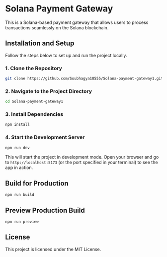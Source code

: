 # Solana Payment Gateway

This is a Solana-based payment gateway that allows users to process transactions seamlessly on the Solana blockchain.

## Installation and Setup

Follow the steps below to set up and run the project locally.

### 1. Clone the Repository
```sh
git clone https://github.com/Soubhagya18555/Solana-payment-gateway1.git
```

### 2. Navigate to the Project Directory
```sh
cd Solana-payment-gateway1
```

### 3. Install Dependencies
```sh
npm install
```

### 4. Start the Development Server
```sh
npm run dev
```

This will start the project in development mode. Open your browser and go to `http://localhost:5173` (or the port specified in your terminal) to see the app in action.

## Build for Production
```sh
npm run build
```

## Preview Production Build
```sh
npm run preview
```

## License
This project is licensed under the MIT License.

